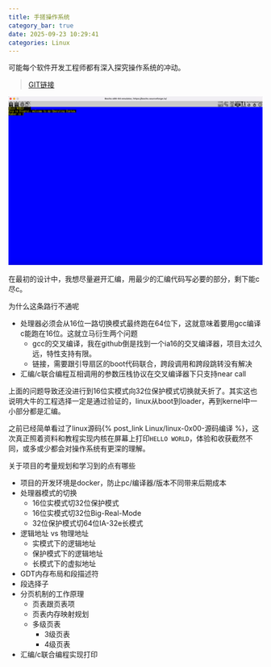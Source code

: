 ```yaml
---
title: 手搓操作系统
category_bar: true
date: 2025-09-23 10:29:41
categories: Linux
---
```


可能每个软件开发工程师都有深入探究操作系统的冲动。

> [GIT链接](https://github.com/Bannirui/my-os)

![](手搓操作系统/1758595495.png)

在最初的设计中，我想尽量避开汇编，用最少的汇编代码写必要的部分，剩下能c尽c。

为什么这条路行不通呢

- 处理器必须会从16位一路切换模式最终跑在64位下，这就意味着要用gcc编译c能跑在16位。这就立马衍生两个问题
  - gcc的交叉编译，我在github倒是找到一个ia16的交叉编译器，项目太过久远，特性支持有限。
  - 链接，需要跟引导扇区的boot代码联合，跨段调用和跨段跳转没有解决
- 汇编/c联合编程互相调用的参数压栈协议在交叉编译器下只支持near call

上面的问题导致还没进行到16位实模式向32位保护模式切换就夭折了。其实这也说明大牛的工程选择一定是通过验证的，linux从boot到loader，再到kernel中一小部分都是汇编。

之前已经简单看过了linux源码{% post_link Linux/linux-0x00-源码编译 %}，这次真正照着资料和教程实现内核在屏幕上打印`HELLO WORLD`，体验和收获截然不同，或多或少都会对操作系统有更深的理解。

关于项目的考量规划和学习到的点有哪些

- 项目的开发环境是docker，防止pc/编译器/版本不同带来后期成本
- 处理器模式的切换
  - 16位实模式切32位保护模式
  - 16位实模式切32位Big-Real-Mode
  - 32位保护模式切64位IA-32e长模式
- 逻辑地址 vs 物理地址
  - 实模式下的逻辑地址
  - 保护模式下的逻辑地址
  - 长模式下的虚拟地址
- GDT内存布局和段描述符
- 段选择子
- 分页机制的工作原理
  - 页表跟页表项
  - 页表内存映射规划
  - 多级页表
    - 3级页表
    - 4级页表
- 汇编/c联合编程实现打印